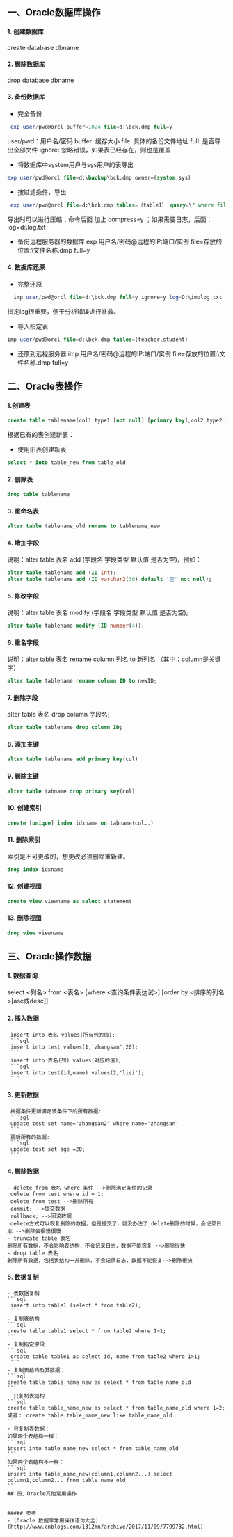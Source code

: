 
## 一、Oracle数据库操作
#### 1. 创建数据库
create database dbname
#### 2. 删除数据库
 drop database dbname
#### 3. 备份数据库
- 完全备份
```sql
 exp user/pwd@orcl buffer=1024 file=d:\bck.dmp full=y
```
user/pwd：用户名/密码
buffer: 缓存大小
file: 具体的备份文件地址
full: 是否导出全部文件
ignore: 忽略错误，如果表已经存在，则也是覆盖
- 将数据库中system用户与sys用户的表导出
```sql
exp user/pwd@orcl file=d:\backup\bck.dmp owner=(system,sys)
```
- 按过滤条件，导出
```sql
 exp user/pwd@orcl file=d:\bck.dmp tables=（table1） query=\" where filed1 like 'fg%'\"
```
 导出时可以进行压缩；命令后面 加上 compress=y ；如果需要日志，后面： log=d:\log.txt
 - 备份远程服务器的数据库
   exp 用户名/密码@远程的IP:端口/实例 file=存放的位置:\文件名称.dmp full=y
 #### 4. 数据库还原
 - 完整还原
 ```sql
   imp user/pwd@orcl file=d:\bck.dmp full=y ignore=y log=D:\implog.txt
 ```
 指定log很重要，便于分析错误进行补救。
 - 导入指定表
 ```sql
 imp user/pwd@orcl file=d:\bck.dmp tables=(teacher,student)
 ```
 - 还原到远程服务器
  imp 用户名/密码@远程的IP:端口/实例 file=存放的位置:\文件名称.dmp full=y
  
  ## 二、Oracle表操作
  #### 1.创建表
  ```sql
  create table tablename(col1 type1 [not null] [primary key],col2 type2 [not null],..)
  ```
  根据已有的表创建新表：
  - 使用旧表创建新表
  ```sql
  select * into table_new from table_old
  ```
  #### 2. 删除表
  ```sql
  drop table tablename
  ```
  #### 3. 重命名表
  ```sql
  alter table tablename_old rename to tablename_new
  ```
  #### 4. 增加字段
  说明：alter table 表名 add (字段名 字段类型 默认值 是否为空)，例如：
  ```sql
  alter table tablename add (ID int);
  alter table tablename add (ID varchar2(30) default '空' not null);
  ```
  #### 5. 修改字段
  说明：alter table 表名 modify (字段名 字段类型 默认值 是否为空);
  ```sql
  alter table tablename modify (ID number(4));
  ```
  #### 6. 重名字段
  说明：alter table 表名 rename column 列名 to 新列名 （其中：column是关键字）
  ```sql
  alter table tablename rename column ID to newID;
  ```
  #### 7. 删除字段
  alter table 表名 drop column 字段名;
  ```sql
  alter table tablename drop column ID;
  ```
  #### 8. 添加主键
  ```sql
  alter table tablename add primary key(col)
  ```
  #### 9. 删除主键
  ```sql
  alter table tabname drop primary key(col)
  ```
  #### 10. 创建索引
  ```sql
  create [unique] index idxname on tabname(col….)
  ```
  #### 11. 删除索引
  索引是不可更改的，想更改必须删除重新建。
  ```sql
  drop index idxname
  ```
  #### 12. 创建视图
  ```sql
  create view viewname as select statement
  ```
  #### 13. 删除视图
  ```sql
  drop view viewname
  ```
  ## 三、Oracle操作数据
  #### 1. 数据查询
  select <列名> from <表名> [where <查询条件表达试>] [order by <排序的列名>[asc或desc]]
  #### 2. 插入数据
     insert into 表名 values(所有列的值);
     ```sql
     insert into test values(1,'zhangsan',20);
     ```
     insert into 表名(列) values(对应的值);
     ```sql
     insert into test(id,name) values(2,'lisi');
     ```
  #### 3. 更新数据
     根据条件更新满足该条件下的所有数据:
     ```sql
     update test set name='zhangsan2' where name='zhangsan'
     ```
     更新所有的数据:
     ```sql
     update test set age =20;
     ```
  #### 4. 删除数据
    - delete from 表名 where 条件 -->删除满足条件的记录
     delete from test where id = 1;
     delete from test -->删除所有
     commit; -->提交数据
     rollback; -->回滚数据
     delete方式可以恢复删除的数据，但是提交了，就没办法了 delete删除的时候，会记录日志 -->删除会很慢很慢
    - truncate table 表名
    删除所有数据，不会影响表结构，不会记录日志，数据不能恢复 -->删除很快
    - drop table 表名
    删除所有数据，包括表结构一并删除，不会记录日志，数据不能恢复-->删除很快
  #### 5. 数据复制
    - 表数据复制
    ```sql
     insert into table1 (select * from table2);
     ```
    - 复制表结构
    ```sql
    create table table1 select * from table2 where 1>1;
    ```
    - 复制指定字段
    ```sql
     create table table1 as select id, name from table2 where 1>1;
     ```
    - 复制表结构及其数据：
    ```sql
    create table table_name_new as select * from table_name_old
    ```
    - 只复制表结构
    ```sql
    create table table_name_new as select * from table_name_old where 1=2; 或者： create table table_name_new like table_name_old 
    ```
    - 只复制表数据：
    如果两个表结构一样：
    ```sql
    insert into table_name_new select * from table_name_old 
    ```
    如果两个表结构不一样：
    ```sql
    insert into table_name_new(column1,column2...) select column1,column2... from table_name_old
    ```
    ## 四、Oracle其他常用操作
    
    
    ##### 参考
    - [Oracle 数据库常用操作语句大全](http://www.cnblogs.com/1312mn/archive/2017/11/09/7799732.html) 
